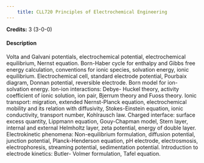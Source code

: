 ```yaml
---
    title: CLL720 Principles of Electrochemical Engineering
---
```

**Credits:** 3 (3-0-0)



#### Description 
Volta and Galvani potentials, electrochemical potential, electrochemical equilibrium, Nernst equation. Born-Haber cycle for enthalpy and Gibbs free energy calculation, conventions for ionic species, solvation energy, ionic equilibrium. Electrochemical cell, standard electrode potential, Pourbaix diagram, Donnan potential, reversible electrode. Born model for ion-solvation energy. Ion-ion interactions: Debye- Huckel theory, activity coefficient of ionic solution, ion pair, Bjerrum theory and Fuoss theory. Ionic transport: migration, extended Nernst-Planck equation, electrochemical mobility and its relation with diffusivity, Stokes-Einstein equation, ionic conductivity, transport number, Kohlrausch law. Charged interface: surface excess quantity, Lippmann equation, Gouy-Chapman model, Stern layer, internal and external Helmholtz layer, zeta potential, energy of double layer. Electrokinetic phenomena: Non-equilibrium formulation, diffusion potential, junction potential, Planck-Henderson equation, pH electrode, electrosmosis, electrophoresis, streaming potential, sedimentation potential. Introduction to electrode kinetics: Butler- Volmer formulation, Tafel equation.